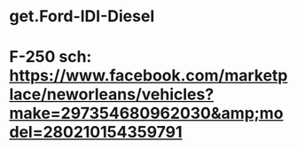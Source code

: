 # get.Ford-IDI-Diesel
# F-250 sch: https://www.facebook.com/marketplace/neworleans/vehicles?make=297354680962030&amp;model=280210154359791
